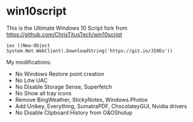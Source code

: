 # win10script 
This is the Ultimate Windows 10 Script fork from https://github.com/ChrisTitusTech/win10script

```
iex ((New-Object System.Net.WebClient).DownloadString('https://git.io/JI0Eu'))
```
My modifications:
 - No Windows Restore point creation
 - No Lơw UAC
 - No Disable Storage Sense, Superfetch
 - No Show all tray icons
 - Remove BingWeather, StickyNotes, Windows.Photos
 - Add Unikey, Everything, SumatraPDF, ChocolateyGUI, Nvidia drivers
 - No Disable Clipboard History from O&OShutup
